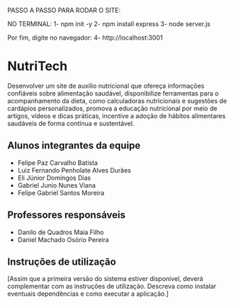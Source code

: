 PASSO A PASSO PARA RODAR O SITE:

NO TERMINAL:
1- npm init -y
2- npm install express
3- node server.js

Por fim, digite no navegador:
4- http://localhost:3001


# NutriTech

Desenvolver um site de auxílio nutricional que ofereça informações confiáveis sobre alimentação saudável, disponibilize ferramentas para o acompanhamento da dieta, como calculadoras nutricionais e sugestões de cardápios personalizados, promova a educação nutricional por meio de artigos, vídeos e dicas práticas, incentive a adoção de hábitos alimentares saudáveis de forma contínua e sustentável.


## Alunos integrantes da equipe

* Felipe Paz Carvalho Batista
* Luiz Fernando Penholate Alves Durães
* Eli Júnior Domingos Dias
* Gabriel Junio Nunes Viana
* Felipe Gabriel Santos Moreira


## Professores responsáveis

* Danilo de Quadros Maia Filho
* Daniel Machado Osório Pereira

## Instruções de utilização

[Assim que a primeira versão do sistema estiver disponível, deverá complementar com as instruções de utilização. Descreva como instalar eventuais dependências e como executar a aplicação.]
